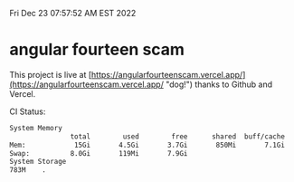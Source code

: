 Fri Dec 23 07:57:52 AM EST 2022

# angular fourteen scam


This project is live at [https://angularfourteenscam.vercel.app/](https://angularfourteenscam.vercel.app/ "dog!") thanks to Github and Vercel.

CI Status: 

```bash
System Memory
               total        used        free      shared  buff/cache   available
Mem:            15Gi       4.5Gi       3.7Gi       850Mi       7.1Gi       9.4Gi
Swap:          8.0Gi       119Mi       7.9Gi
System Storage
783M	.
